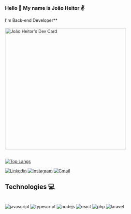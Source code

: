 ### Hello 👋 My name is João Heitor ✌️
I'm Back-end Developer**
<br>
<br>
<a href="https://app.daily.dev/jhmartins"><img src="https://api.daily.dev/devcards/e3112e791a26435a89a226c5b0e85bdf.png?r=ax1" width="400" alt="João Heitor's Dev Card"/></a>
<br>
<br>

[![Top Langs](https://github-readme-stats.vercel.app/api/top-langs/?username=jhmartins1&layout=compact&theme=tokyonight)](https://github.com/jhmartins1/github-readme-stats)

[![Linkedin](https://img.shields.io/badge/LinkedIn-0077B5?style=for-the-badge&logo=linkedin&logoColor=white)](https://www.linkedin.com/in/jhmartins1)
[![Instagram](https://img.shields.io/badge/Instagram-E4405F?style=for-the-badge&logo=instagram&logoColor=white)](https://www.instagram.com/jh.martins1)
[![Gmail](https://img.shields.io/badge/Gmail-D14836?style=for-the-badge&logo=gmail&logoColor=white)](mailto:jhmartinsrdo@gmail.com)

## Technologies 💻

<div style="display: inline_block"><br/>
  <img align="center" alt="javascript" src="https://img.shields.io/badge/JavaScript-F7DF1E?style=for-the-badge&logo=javascript&logoColor=black" />
  <img align="center" alt="typescript" src="https://img.shields.io/badge/TypeScript-007ACC?style=for-the-badge&logo=typescript&logoColor=white" />
  <img align="center" alt="nodejs" src="https://img.shields.io/badge/Node.js-43853D?style=for-the-badge&logo=node.js&logoColor=white" />
  <img align="center" alt="react" src="https://img.shields.io/badge/React-20232A?style=for-the-badge&logo=react&logoColor=61DAFB" />
  <img align="center" alt="php" src="https://img.shields.io/badge/PHP-777BB4?style=for-the-badge&logo=php&logoColor=white" />
  <img align="center" alt="laravel" src="https://img.shields.io/badge/Laravel-FF2D20?style=for-the-badge&logo=laravel&logoColor=white" />
</div>
<br>
